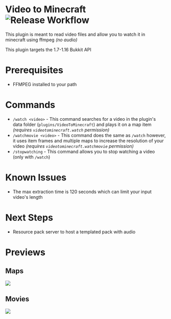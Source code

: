 # Video to Minecraft ![Release Workflow](https://github.com/birthdates/Video-To-Minecraft/actions/workflows/maven.yml/badge.svg)

This plugin is meant to read video files and allow you to watch it in minecraft using ffmpeg *(no audio)*

This plugin targets the 1.7-1.16 Bukkit API

# Prerequisites

* FFMPEG installed to your path

# Commands

* `/watch <video>` - This command searches for a video in the plugin's data folder (`plugins/VideoToMinecraft`) and
  plays it on a map item *(requires `videotominecraft.watch` permission)*
* `/watchmovie <video>` - This command does the same as `/watch` however, it uses item frames and multiple maps to
  increase the resolution of your video *(requires `videotominecraft.watchmovie` permission)*
* `/stopwatching` - This command allows you to stop watching a video (only with `/watch`)

# Known Issues

* The max extraction time is 120 seconds which can limit your input video's length

# Next Steps

* Resource pack server to host a templated pack with audio

# Previews

## Maps

![](previews/map.gif)

## Movies

![](previews/movies.gif)
